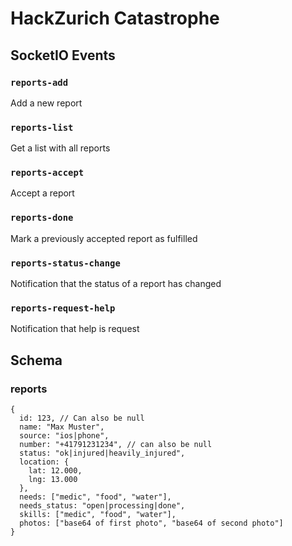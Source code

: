 # HackZurich Catastrophe

## SocketIO Events
### ```reports-add```
Add a new report

### ```reports-list```
Get a list with all reports

### ```reports-accept```
Accept a report

### ```reports-done```
Mark a previously accepted report as fulfilled

### ```reports-status-change```
Notification that the status of a report has changed

### ```reports-request-help```
Notification that help is request

## Schema
### reports
```
{
  id: 123, // Can also be null
  name: "Max Muster",
  source: "ios|phone",
  number: "+41791231234", // can also be null
  status: "ok|injured|heavily_injured",
  location: {
    lat: 12.000,
    lng: 13.000
  },
  needs: ["medic", "food", "water"],
  needs_status: "open|processing|done",
  skills: ["medic", "food", "water"],
  photos: ["base64 of first photo", "base64 of second photo"]
}
```
